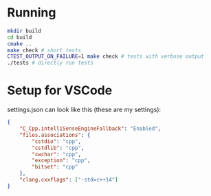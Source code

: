 # Running

```bash
mkdir build
cd build
cmake ..
make check # short tests
CTEST_OUTPUT_ON_FAILURE=1 make check # tests with verbose output
./tests # directly run tests
```

# Setup for VSCode


settings.json can look like this (these are my settings):

```json
{
    "C_Cpp.intelliSenseEngineFallback": "Enabled",
    "files.associations": {
        "cstdio": "cpp",
        "cstdlib": "cpp",
        "cwchar": "cpp",
        "exception": "cpp",
        "bitset": "cpp"
    },
    "clang.cxxflags": ["-std=c++14"]
}
```